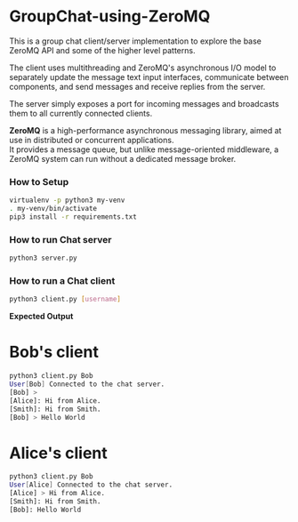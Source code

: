 # GroupChat-using-ZeroMQ

This is a group chat client/server implementation to explore the base ZeroMQ API and some of the higher level patterns. <br />

The client uses multithreading and ZeroMQ's asynchronous I/O model to separately update the message text input interfaces, communicate between components, and send messages and receive replies from the server. <br />

The server simply exposes a port for incoming messages and broadcasts them to all currently connected clients. <br />


**ZeroMQ** is a high-performance asynchronous messaging library, aimed at use in distributed or concurrent applications. <br />
It provides a message queue, but unlike message-oriented middleware, a ZeroMQ system can run without a dedicated message broker. <br />

### How to Setup

```sh
virtualenv -p python3 my-venv
. my-venv/bin/activate
pip3 install -r requirements.txt
```

### How to run Chat server

```sh
python3 server.py
```

### How to run a Chat client

```sh
python3 client.py [username]
```

__Expected Output__

# Bob's client
```sh
python3 client.py Bob
User[Bob] Connected to the chat server.
[Bob] > 
[Alice]: Hi from Alice.
[Smith]: Hi from Smith.
[Bob] > Hello World
```

# Alice's client
```sh
python3 client.py Bob
User[Alice] Connected to the chat server. 
[Alice] > Hi from Alice.
[Smith]: Hi from Smith.
[Bob]: Hello World
```
